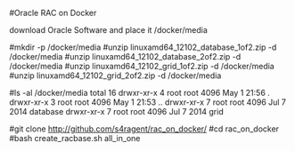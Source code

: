#Oracle RAC on Docker

download Oracle Software and place it /docker/media

#mkdir -p /docker/media
#unzip linuxamd64_12102_database_1of2.zip -d /docker/media
#unzip linuxamd64_12102_database_2of2.zip -d /docker/media
#unzip linuxamd64_12102_grid_1of2.zip -d /docker/media
#unzip linuxamd64_12102_grid_2of2.zip -d /docker/media

#ls -al /docker/media
total 16
drwxr-xr-x 4 root root 4096 May  1 21:56 .
drwxr-xr-x 3 root root 4096 May  1 21:53 ..
drwxr-xr-x 7 root root 4096 Jul  7  2014 database
drwxr-xr-x 7 root root 4096 Jul  7  2014 grid

#git clone http://github.com/s4ragent/rac_on_docker/
#cd rac_on_docker
#bash create_racbase.sh all_in_one



